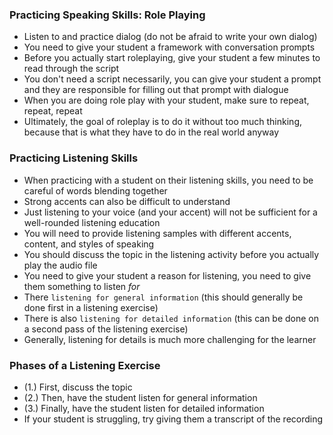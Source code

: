 ### Practicing Speaking Skills: Role Playing

* Listen to and practice dialog (do not be afraid to write your own dialog)
* You need to give your student a framework with conversation prompts
* Before you actually start roleplaying, give your student a few minutes to read through the script
* You don't need a script necessarily, you can give your student a prompt and they are responsible for filling out that prompt with dialogue
* When you are doing role play with your student, make sure to repeat, repeat, repeat
* Ultimately, the goal of roleplay is to do it without too much thinking, because that is what they have to do in the real world anyway

### Practicing Listening Skills

* When practicing with a student on their listening skills, you need to be careful of words blending together 
* Strong accents can also be difficult to understand
* Just listening to your voice (and your accent) will not be sufficient for a well-rounded listening education
* You will need to provide listening samples with different accents, content, and styles of speaking
* You should discuss the topic in the listening activity before you actually play the audio file 
* You need to give your student a reason for listening, you need to give them something to listen *for*
* There `listening for general information` (this should generally be done first in a listening exercise)
* There is also `listening for detailed information` (this can be done on a second pass of the listening exercise)
* Generally, listening for details is much more challenging for the learner

### Phases of a Listening Exercise

* (1.) First, discuss the topic
* (2.) Then, have the student listen for general information
* (3.) Finally, have the student listen for detailed information
* If your student is struggling, try giving them a transcript of the recording

